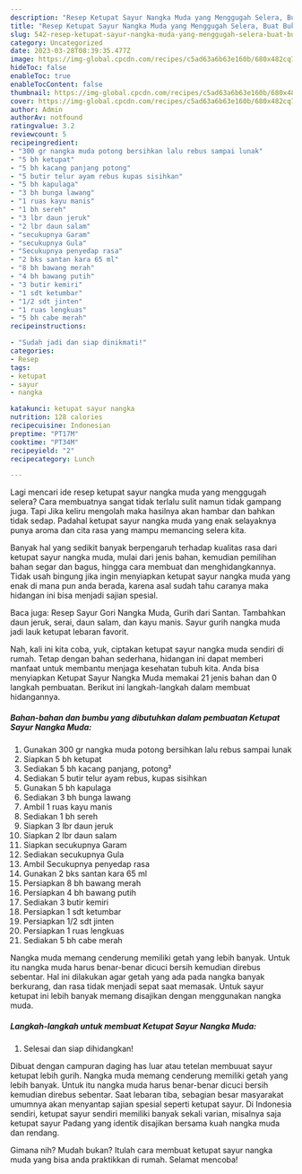 ```yaml
---
description: "Resep Ketupat Sayur Nangka Muda yang Menggugah Selera, Buat Buka Puasa}"
title: "Resep Ketupat Sayur Nangka Muda yang Menggugah Selera, Buat Buka Puasa}"
slug: 542-resep-ketupat-sayur-nangka-muda-yang-menggugah-selera-buat-buka-puasa
category: Uncategorized
date: 2023-03-28T08:39:35.477Z
image: https://img-global.cpcdn.com/recipes/c5ad63a6b63e160b/680x482cq70/ketupat-sayur-nangka-muda-foto-resep-utama.jpg
hideToc: false
enableToc: true
enableTocContent: false
thumbnail: https://img-global.cpcdn.com/recipes/c5ad63a6b63e160b/680x482cq70/ketupat-sayur-nangka-muda-foto-resep-utama.jpg
cover: https://img-global.cpcdn.com/recipes/c5ad63a6b63e160b/680x482cq70/ketupat-sayur-nangka-muda-foto-resep-utama.jpg
author: Admin
authorAv: notfound
ratingvalue: 3.2
reviewcount: 5
recipeingredient:
- "300 gr nangka muda potong bersihkan lalu rebus sampai lunak"
- "5 bh ketupat"
- "5 bh kacang panjang potong"
- "5 butir telur ayam rebus kupas sisihkan"
- "5 bh kapulaga"
- "3 bh bunga lawang"
- "1 ruas kayu manis"
- "1 bh sereh"
- "3 lbr daun jeruk"
- "2 lbr daun salam"
- "secukupnya Garam"
- "secukupnya Gula"
- "Secukupnya penyedap rasa"
- "2 bks santan kara 65 ml"
- "8 bh bawang merah"
- "4 bh bawang putih"
- "3 butir kemiri"
- "1 sdt ketumbar"
- "1/2 sdt jinten"
- "1 ruas lengkuas"
- "5 bh cabe merah"
recipeinstructions:

- "Sudah jadi dan siap dinikmati!"
categories:
- Resep
tags:
- ketupat
- sayur
- nangka

katakunci: ketupat sayur nangka 
nutrition: 128 calories
recipecuisine: Indonesian
preptime: "PT17M"
cooktime: "PT34M"
recipeyield: "2"
recipecategory: Lunch

---
```



Lagi mencari ide resep ketupat sayur nangka muda yang menggugah selera? Cara membuatnya sangat tidak terlalu sulit namun tidak gampang juga. Tapi Jika keliru mengolah maka hasilnya akan hambar dan bahkan tidak sedap. Padahal ketupat sayur nangka muda yang enak selayaknya punya aroma dan cita rasa yang mampu memancing selera kita.


Banyak hal yang sedikit banyak berpengaruh terhadap kualitas rasa dari ketupat sayur nangka muda, mulai dari jenis bahan, kemudian pemilihan bahan segar dan bagus, hingga cara membuat dan menghidangkannya. Tidak usah bingung jika ingin menyiapkan ketupat sayur nangka muda yang enak di mana pun anda berada, karena asal sudah tahu caranya maka hidangan ini bisa menjadi sajian spesial.

Baca juga: Resep Sayur Gori Nangka Muda, Gurih dari Santan. Tambahkan daun jeruk, serai, daun salam, dan kayu manis. Sayur gurih nangka muda jadi lauk ketupat lebaran favorit.


Nah, kali ini kita coba, yuk, ciptakan ketupat sayur nangka muda sendiri di rumah. Tetap dengan bahan sederhana, hidangan ini dapat memberi manfaat untuk membantu menjaga kesehatan tubuh kita. Anda bisa menyiapkan Ketupat Sayur Nangka Muda memakai 21 jenis bahan dan 0 langkah pembuatan. Berikut ini langkah-langkah dalam membuat hidangannya.

<!--inarticleads1-->

##### Bahan-bahan dan bumbu yang dibutuhkan dalam pembuatan Ketupat Sayur Nangka Muda:

1. Gunakan 300 gr nangka muda potong bersihkan lalu rebus sampai lunak
1. Siapkan 5 bh ketupat
1. Sediakan 5 bh kacang panjang, potong²
1. Sediakan 5 butir telur ayam rebus, kupas sisihkan
1. Gunakan 5 bh kapulaga
1. Sediakan 3 bh bunga lawang
1. Ambil 1 ruas kayu manis
1. Sediakan 1 bh sereh
1. Siapkan 3 lbr daun jeruk
1. Siapkan 2 lbr daun salam
1. Siapkan secukupnya Garam
1. Sediakan secukupnya Gula
1. Ambil Secukupnya penyedap rasa
1. Gunakan 2 bks santan kara 65 ml
1. Persiapkan 8 bh bawang merah
1. Persiapkan 4 bh bawang putih
1. Sediakan 3 butir kemiri
1. Persiapkan 1 sdt ketumbar
1. Persiapkan 1/2 sdt jinten
1. Persiapkan 1 ruas lengkuas
1. Sediakan 5 bh cabe merah


Nangka muda memang cenderung memiliki getah yang lebih banyak. Untuk itu nangka muda harus benar-benar dicuci bersih kemudian direbus sebentar. Hal ini dilakukan agar getah yang ada pada nangka banyak berkurang, dan rasa tidak menjadi sepat saat memasak. Untuk sayur ketupat ini lebih banyak memang disajikan dengan menggunakan nangka muda. 

<!--inarticleads2-->

##### Langkah-langkah untuk membuat Ketupat Sayur Nangka Muda:


1. Selesai dan siap dihidangkan!

Dibuat dengan campuran daging has luar atau tetelan membuuat sayur ketupat lebih gurih. Nangka muda memang cenderung memiliki getah yang lebih banyak. Untuk itu nangka muda harus benar-benar dicuci bersih kemudian direbus sebentar. Saat lebaran tiba, sebagian besar masyarakat umumnya akan menyantap sajian spesial seperti ketupat sayur. Di Indonesia sendiri, ketupat sayur sendiri memiliki banyak sekali varian, misalnya saja ketupat sayur Padang yang identik disajikan bersama kuah nangka muda dan rendang. 

Gimana nih? Mudah bukan? Itulah cara membuat ketupat sayur nangka muda yang bisa anda praktikkan di rumah. Selamat mencoba!
